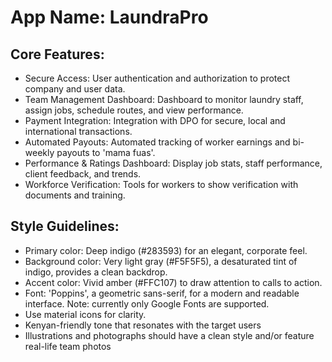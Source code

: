 # **App Name**: LaundraPro

## Core Features:

- Secure Access: User authentication and authorization to protect company and user data.
- Team Management Dashboard: Dashboard to monitor laundry staff, assign jobs, schedule routes, and view performance.
- Payment Integration: Integration with DPO for secure, local and international transactions.
- Automated Payouts: Automated tracking of worker earnings and bi-weekly payouts to 'mama fuas'.
- Performance & Ratings Dashboard: Display job stats, staff performance, client feedback, and trends.
- Workforce Verification: Tools for workers to show verification with documents and training.

## Style Guidelines:

- Primary color: Deep indigo (#283593) for an elegant, corporate feel.
- Background color: Very light gray (#F5F5F5), a desaturated tint of indigo, provides a clean backdrop.
- Accent color: Vivid amber (#FFC107) to draw attention to calls to action.
- Font: 'Poppins', a geometric sans-serif, for a modern and readable interface. Note: currently only Google Fonts are supported.
- Use material icons for clarity.
- Kenyan-friendly tone that resonates with the target users
- Illustrations and photographs should have a clean style and/or feature real-life team photos